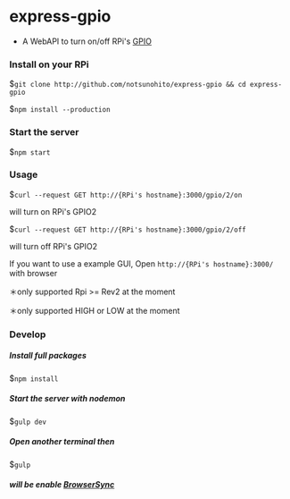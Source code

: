 # express-gpio
- A WebAPI to turn on/off RPi's [GPIO](http://www.raspberrypi.org/documentation/usage/gpio/)

### Install on your RPi
$`git clone http://github.com/notsunohito/express-gpio && cd express-gpio`

$`npm install --production`

### Start the server
$`npm start`

### Usage

$`curl --request GET http://{RPi's hostname}:3000/gpio/2/on`

will turn on RPi's GPIO2

$`curl --request GET http://{RPi's hostname}:3000/gpio/2/off`

will turn off RPi's GPIO2

If you want to use a example GUI, Open `http://{RPi's hostname}:3000/` with browser


＊only supported Rpi >= Rev2 at the moment

＊only supported HIGH or LOW at the moment

### Develop
##### Install full packages
$`npm install`

##### Start the server with nodemon
$`gulp dev`

##### Open another terminal then
$`gulp`

##### will be enable [BrowserSync](http://www.browsersync.io/)
